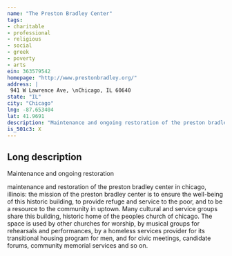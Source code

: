 ```yaml
---
name: "The Preston Bradley Center"
tags:
- charitable
- professional
- religious
- social
- greek
- poverty
- arts
ein: 363579542
homepage: "http://www.prestonbradley.org/"
address: |
 941 W Lawrence Ave, \nChicago, IL 60640
state: "IL"
city: "Chicago"
lng: -87.653404
lat: 41.9691
description: "Maintenance and ongoing restoration of the preston bradley center in chicago, illinois"
is_501c3: X
---
```


## Long description

Maintenance and ongoing restoration
  
  maintenance and restoration of the preston bradley center in chicago, illinois: the mission of the preston bradley center is to ensure the well-being of this historic building, to provide refuge and service to the poor, and to be a resource to the community in uptown. Many cultural and service groups share this building, historic home of the peoples church of chicago. The space is used by other churches for worship, by musical groups for rehearsals and performances, by a homeless services provider for its transitional housing program for men, and for civic meetings, candidate forums, community memorial services and so on. 
